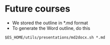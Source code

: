 # Future courses

* We stored the outline in *.md format
* To generate the Word outline, do this

```
$ES_HOME/utils/presentations/md2docx.sh *.md 
```

